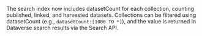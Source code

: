 The search index now includes datasetCount for each collection, counting published, linked, and harvested datasets.
Collections can be filtered using datasetCount (e.g., `datasetCount:[1000 TO *]`), and the value is returned in Dataverse search results via the Search API.